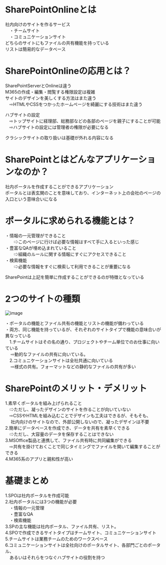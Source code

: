 # SharePointOnlineとは
社内向けのサイトを作るサービス  
&emsp;・チームサイト  
&emsp;・コミュニケーションサイト  
どちらのサイトにもファイルの共有機能を持っている   
リストは簡易的なデータベース   

# SharePointOnlineの応用とは？   
SharePointServerとOnlineは違う   
M365の作成・編集・閲覧する権限設定は複雑   
サイトのデザインを美しくする方法はまた違う   
&emsp;⇨HTMLやCSSをつかったホームページを綺麗にする技術はまた違う   

ハブサイトの設定   
&emsp;⇨トップサイトに経理部、総務部などの各部のページを親子にすることが可能   
&emsp;⇨ハブサイトの設定には管理者の権限が必要になる   

クラシックサイトの取り扱いは基礎が外れる内容になる   

# SharePointとはどんなアプリケーションなのか？
社内ポータルを作成することができるアプリケーション   
ポータルとは表玄関のことを意味しており、インターネット上の会社のページの入口という意味合いになる   

# ポータルに求められる機能とは？

・情報の一元管理ができること   
　&emsp;⇨このページに行けば必要な情報はすべて手に入るといった感じ   
・豊富なQAが埋め込まれていること   
　&emsp;⇨組織のルールに関する情報にすぐにアクセスできること   
・検索機能   
　&emsp;⇨必要な情報をすぐに検索して利用できることが重要になる   

SharePointは上記を簡単に作成することができるのが特徴となっている   

# 2つのサイトの種類
![image](https://user-images.githubusercontent.com/18514297/143580390-cd44586c-0da7-40f5-8587-c7c8b308e48d.png)

・ポータルの機能とファイル共有の機能とリストの機能が備わっている  
・両方、同じ機能を持っているが、それぞれのサイトタイプで機能の意味合いが異なっている  
&emsp;1.チームサイトはその名の通り、プロジェクトやチーム単位でのお仕事に向いている  
&emsp; ⇨動的なファイルの共有に向いている。  
&emsp;2.コミュニケーションサイトは全社共通に向いている  
&emsp; ⇨様式の共有。フォーマットなどの静的なファイルの共有が多い  

# SharePointのメリット・デメリット

1.素早くポータルを組み上げられること   
&emsp;⇨ただし、凝ったデザインのサイトを作ることが向いていない   
&emsp;⇨CSSやHTMLを組み込むことでデザインも工夫はできるが、そもそも、  
&emsp; 社内向けのサイトなので、外部公開しないので、凝ったデザインは不要  
2.簡単にデータベースを作成でき、データを共有を素早くできる   
&emsp;⇨ただし、大容量のデータを保存することはできない   
3.MSOffice製品と連携して、ファイル共有時に共同編集ができる   
&emsp;⇨共有を掛けておくことで同じタイミングでファイルを開いて編集することができる   
4.M365系のアプリと親和性が高い   

# 基礎まとめ   
1.SPOは社内ポータルを作成可能  
2.社内ポータルには3つの機能が必要  
&emsp;・情報の一元管理  
&emsp;・豊富なQA  
&emsp;・検索機能  
3.SPの主な機能は社内ポータル、ファイル共有、リスト。  
4.SPOで作成できるサイトタイプはチームサイト、コミュニケーションサイト  
5.チームサイトは業務チームのためのワークスペース  
6.コミュニケーションサイトは全社向けのポータルサイト、各部門ごとのポータル、  
&emsp;あるいはそれらをつなぐハブサイトの役割を持つ  

